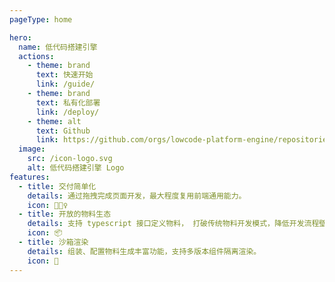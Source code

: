 ```yaml
---
pageType: home

hero:
  name: 低代码搭建引擎
  actions:
    - theme: brand
      text: 快速开始
      link: /guide/
    - theme: brand
      text: 私有化部署
      link: /deploy/  
    - theme: alt
      text: Github
      link: https://github.com/orgs/lowcode-platform-engine/repositories
  image:
    src: /icon-logo.svg
    alt: 低代码搭建引擎 Logo
features:
  - title: 交付简单化
    details: 通过拖拽完成页面开发，最大程度复用前端通用能力。
    icon: 🏃🏻‍♀️
  - title: 开放的物料生态
    details: 支持 typescript 接口定义物料， 打破传统物料开发模式，降低开发流程壁垒。
    icon: 📦
  - title: 沙箱渲染
    details: 组装、配置物料生成丰富功能，支持多版本组件隔离渲染。
    icon: 🎨
---
```

